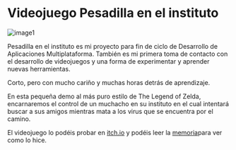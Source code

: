 # Videojuego Pesadilla en el instituto

![image1](https://user-images.githubusercontent.com/98350551/188018502-dc590d0b-b753-4d7e-ae44-7de047edfd68.png)


 
Pesadilla en el instituto es mi proyecto para fin de ciclo de Desarrollo de Aplicaciones Multiplataforma. También es mi primera toma de contacto con el desarrollo de videojuegos y una forma de experimentar y aprender nuevas herramientas.

Corto,  pero con mucho cariño y muchas horas detrás de aprendizaje.

En esta pequeña demo al más puro estilo de The Legend of Zelda, encarnaremos el control de un muchacho en su instituto en el cual intentará buscar a sus amigos mientras mata a los virus que se encuentra por el camino.

El videojuego lo podéis probar en [itch.io](https://sergiofgdev.itch.io/pesadilla-en-el-instituto) y podéis leer la 
[memoria](https://github.com/sergiofgdev/godot_project_game/files/9473582/Memoria.pdf)para ver como lo hice.
